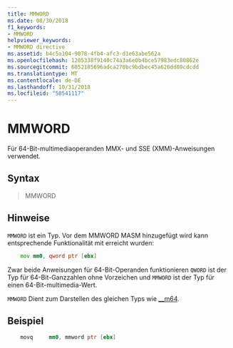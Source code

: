 ```yaml
---
title: MMWORD
ms.date: 08/30/2018
f1_keywords:
- MMWORD
helpviewer_keywords:
- MMWORD directive
ms.assetid: b4c5a104-9078-4fb4-afc3-d1e63abe562a
ms.openlocfilehash: 1205338f9140c74a3a6e0b4bce57983edc80862e
ms.sourcegitcommit: 6052185696adca270bc9bdbec45a626dd89cdcdd
ms.translationtype: MT
ms.contentlocale: de-DE
ms.lasthandoff: 10/31/2018
ms.locfileid: "50541117"
---
```

# <a name="mmword"></a>MMWORD

Für 64-Bit-multimediaoperanden MMX- und SSE (XMM)-Anweisungen verwendet.

## <a name="syntax"></a>Syntax

> MMWORD

## <a name="remarks"></a>Hinweise

`MMWORD` ist ein Typ.  Vor dem MMWORD MASM hinzugefügt wird kann entsprechende Funktionalität mit erreicht wurden:

```asm
    mov mm0, qword ptr [ebx]
```

Zwar beide Anweisungen für 64-Bit-Operanden funktionieren `QWORD` ist der Typ für 64-Bit-Ganzzahlen ohne Vorzeichen und `MMWORD` ist der Typ für einen 64-Bit-multimedia-Wert.

`MMWORD` Dient zum Darstellen des gleichen Typs wie [__m64](../../cpp/m64.md).

## <a name="example"></a>Beispiel

```asm
    movq     mm0, mmword ptr [ebx]
```